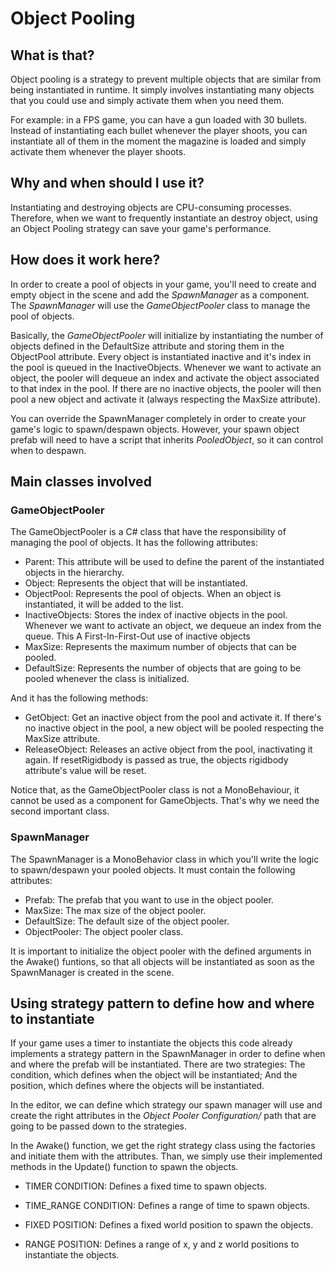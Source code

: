 # Object Pooling

## What is that?

Object pooling is a strategy to prevent multiple objects that are similar from being instantiated in runtime. It simply involves instantiating many objects that you could use and simply activate them when you need them. 

For example: in a FPS game, you can have a gun loaded with 30 bullets. Instead of instantiating each bullet whenever the player shoots, you can instantiate all of them in the moment the magazine is loaded and simply activate them whenever the player shoots.

## Why and when should I use it?

Instantiating and destroying objects are CPU-consuming processes. Therefore, when we want to frequently instantiate an destroy object, using an Object Pooling strategy can save your game's performance.

## How does it work here?

In order to create a pool of objects in your game, you'll need to create and empty object in the scene and add the *SpawnManager* as a component. The *SpawnManager* will use the *GameObjectPooler* class to manage the pool of objects.

Basically, the _GameObjectPooler_ will initialize by instantiating the number of objects defined in the DefaultSize attribute and storing them in the ObjectPool attribute. Every object is instantiated inactive and it's index in the pool is queued in the InactiveObjects. Whenever we want to activate an object, the pooler will dequeue an index and activate the object associated to that index in the pool. If there are no inactive objects, the pooler will then pool a new object and activate it (always respecting the MaxSize attribute).

You can override the SpawnManager completely in order to create your game's logic to spawn/despawn objects. However, your spawn object prefab will need to have a script that inherits _PooledObject_, so it can control when to despawn.

## Main classes involved

### GameObjectPooler

The GameObjectPooler is a C# class that have the responsibility of managing the pool of objects. It has the following attributes:

- Parent: This attribute will be used to define the parent of the instantiated objects in the hierarchy.
- Object: Represents the object that will be instantiated.
- ObjectPool: Represents the pool of objects. When an object is instantiated, it will be added to the list.
- InactiveObjects: Stores the index of inactive objects in the pool. Whenever we want to activate an object, we dequeue an index from the queue. This A First-In-First-Out use of inactive objects
- MaxSize: Represents the maximum number of objects that can be pooled.
- DefaultSize: Represents the number of objects that are going to be pooled whenever the class is initialized.

And it has the following methods:

- GetObject: Get an inactive object from the pool and activate it. If there's no inactive object in the pool, a new object will be pooled respecting the MaxSize attribute.
- ReleaseObject: Releases an active object from the pool, inactivating it again. If resetRigidbody is passed as true, the objects rigidbody attribute's value will be reset.

Notice that, as the GameObjectPooler class is not a MonoBehaviour, it cannot be used as a component for GameObjects. That's why we need the second important class.

### SpawnManager

The SpawnManager is a MonoBehavior class in which you'll write the logic to spawn/despawn your pooled objects. It must contain the following attributes:

- Prefab: The prefab that you want to use in the object pooler.
- MaxSize: The max size of the object pooler.
- DefaultSize: The default size of the object pooler.
- ObjectPooler: The object pooler class.

It is important to initialize the object pooler with the defined arguments in the Awake() funtions, so that all objects will be instantiated as soon as the SpawnManager is created in the scene.

## Using strategy pattern to define how and where to instantiate

If your game uses a timer to instantiate the objects this code already implements a strategy pattern in the SpawnManager in order to define when and where the prefab will be instantiated. There are two strategies: The condition, which defines when the object will be instantiated; And the position, which defines where the objects will be instantiated.

In the editor, we can define which strategy our spawn manager will use and create the right attributes in the *Object Pooler Configuration/* path that are going to be passed down to the strategies.

In the Awake() function, we get the right strategy class using the factories and initiate them with the attributes. Than, we simply use their implemented methods in the Update() function to spawn the objects.

- TIMER CONDITION: Defines a fixed time to spawn objects.
- TIME_RANGE CONDITION: Defines a range of time to spawn objects.

- FIXED POSITION: Defines a fixed world position to spawn the objects.
- RANGE POSITION: Defines a range of x, y and z world positions to instantiate the objects.
